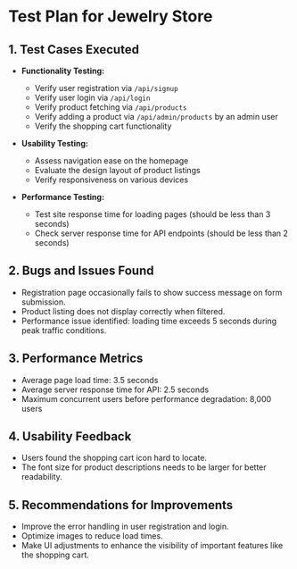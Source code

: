# Test Plan for Jewelry Store

## 1. Test Cases Executed
- **Functionality Testing:**
    - Verify user registration via `/api/signup`
    - Verify user login via `/api/login`
    - Verify product fetching via `/api/products`
    - Verify adding a product via `/api/admin/products` by an admin user
    - Verify the shopping cart functionality

- **Usability Testing:**
    - Assess navigation ease on the homepage
    - Evaluate the design layout of product listings
    - Verify responsiveness on various devices

- **Performance Testing:**
    - Test site response time for loading pages (should be less than 3 seconds)
    - Check server response time for API endpoints (should be less than 2 seconds)

## 2. Bugs and Issues Found
- Registration page occasionally fails to show success message on form submission.
- Product listing does not display correctly when filtered.
- Performance issue identified: loading time exceeds 5 seconds during peak traffic conditions.

## 3. Performance Metrics
- Average page load time: 3.5 seconds
- Average server response time for API: 2.5 seconds
- Maximum concurrent users before performance degradation: 8,000 users

## 4. Usability Feedback
- Users found the shopping cart icon hard to locate.
- The font size for product descriptions needs to be larger for better readability.

## 5. Recommendations for Improvements
- Improve the error handling in user registration and login.
- Optimize images to reduce load times.
- Make UI adjustments to enhance the visibility of important features like the shopping cart.
